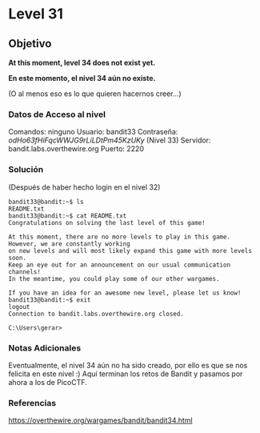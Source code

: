 # Level 31
## Objetivo
**At this moment, level 34 does not exist yet.**

**En este momento, el nivel 34 aún no existe.**

(O al menos eso es lo que quieren hacernos creer...)
### Datos de Acceso al nivel
Comandos: ninguno
Usuario: bandit33
Contraseña: *odHo63fHiFqcWWJG9rLiLDtPm45KzUKy* (Nivel 33)
Servidor: bandit.labs.overthewire.org
Puerto: 2220
### Solución
(Después de haber hecho login en el nivel 32)
```
bandit33@bandit:~$ ls
README.txt
bandit33@bandit:~$ cat README.txt
Congratulations on solving the last level of this game!

At this moment, there are no more levels to play in this game. However, we are constantly working
on new levels and will most likely expand this game with more levels soon.
Keep an eye out for an announcement on our usual communication channels!
In the meantime, you could play some of our other wargames.

If you have an idea for an awesome new level, please let us know!
bandit33@bandit:~$ exit
logout
Connection to bandit.labs.overthewire.org closed.

C:\Users\gerar>
```
### Notas Adicionales
Eventualmente, el nivel 34 aún no ha sido creado, por ello es que se nos felicita en este nivel :)
Aquí terminan los retos de Bandit y pasamos por ahora a los de PicoCTF.
### Referencias
https://overthewire.org/wargames/bandit/bandit34.html